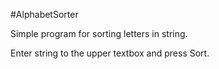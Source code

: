#AlphabetSorter

Simple program for sorting letters in string.

Enter string to the upper textbox and press Sort.

